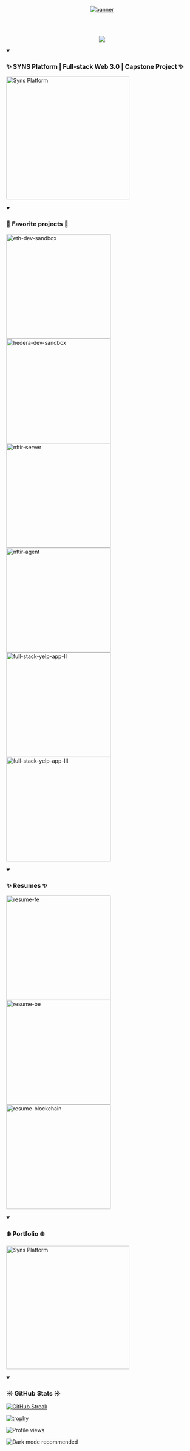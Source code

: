 <p align="center">
  <a href="https://github.com/quiet-node">
    <img src="https://github.com/quiet-node/quiet-node/assets/66233296/54877ed6-93e8-4b73-a7de-6d9ae673a3fc" alt="banner" />
  </a>
</p>

<!-- <img src="https://user-images.githubusercontent.com/66233296/213967317-e9b892fd-b74e-444c-b714-a38b05b40cd5.png" alt="Logan Nguyen" /> -->
<br />
<br />

<p align="center">
  <a href="https://github.com/quiet-node">
    <img src="https://readme-typing-svg.demolab.com?font=Nunito&weight=500&size=27&duration=2000&pause=1000&color=82ACF9&center=true&vCenter=true&width=600&lines=Full-stack+Web+3.0+Developer;Enthusiastic+about+DLT+%7C+Blockchain+%7C+DAG;Junior+Smart+Contract+Developer+;Golang+%7C+TypeScript+%7C+Solidity+%7C+More;%F0%9F%87%BB%F0%9F%87%B3+Vietnamese+%F0%9F%87%BB%F0%9F%87%B3" /></a>
</p>

<!-- Repo info cards - https://github.com/anuraghazra/github-readme-stats -->
<!-- Small repo cards (fork) - https://github.com/DenverCoder1/github-readme-stats -->

<!-- Syns Platform's code is now private -->

<!--
<details open>
  <summary><h3>⚡️🔥 SYNS Platform | Full-stack Web 3.0 | Capstone Project 🔥⚡️</h3></summary>
  <p align="left">
<a href="https://github.com/SWYLy/client" target="_blank"><img width="275" src="https://denvercoder1-github-readme-stats.vercel.app/api/pin/?username=swyly&repo=client&theme=transparent&bg_color=1F222E&title_color=00C9B1&text_color=82ACF9&hide_border=false&icon_color=B792EB" alt="swyl/client">     </a>
    <a href="https://github.com/SWYLy/contracts"><img width="275" src="https://denvercoder1-github-readme-stats.vercel.app/api/pin/?username=swyly&repo=contracts&theme=transparent&bg_color=1F222E&title_color=00C9B1&text_color=82ACF9&hide_border=false&icon_color=B792EB" alt="swyl/contracts">
    </a>
    <a href="https://github.com/SWYLy/servers"><img width="275" src="https://denvercoder1-github-readme-stats.vercel.app/api/pin/?username=swyly&repo=servers&theme=transparent&bg_color=1F222E&title_color=00C9B1&text_color=82ACF9&hide_border=false&icon_color=B792EB" alt="swyl/client">
    </a>
    </a>
  </p>
</details>
-->
<details open>
<summary><h3> ✨ SYNS Platform | Full-stack Web 3.0 | Capstone Project ✨ </h3></summary>

<!-- [![Readme Card](https://github-readme-stats.vercel.app/api/pin/?username=syns-platform&repo=Syns-Platform&theme=transparent&bg_color=1F222E&title_color=00C9B1&text_color=82ACF9&hide_border=false&icon_color=B792EB)](https://github.com/syns-platform)
 -->
  
  <a href="https://github.com/syns-platform"><img width="324" src="https://denvercoder1-github-readme-stats.vercel.app/api/pin/?username=syns-platform&repo=Syns-Platform&theme=transparent&bg_color=1F222E&title_color=00C9B1&text_color=82ACF9&hide_border=false&icon_color=B792EB" alt="Syns Platform">
    </a>
  
<!-- </details> -->

<details open>
  <summary><h3>💫 Favorite projects 💫</h3></summary>

  <!-- Repo info cards - https://github.com/anuraghazra/github-readme-stats -->
  <!-- Small repo cards (fork) - https://github.com/DenverCoder1/github-readme-stats -->
  <p align="left">
    <a href="https://github.com/quiet-node/ethereum-dev-sandbox"><img width="275" src="https://denvercoder1-github-readme-stats.vercel.app/api/pin/?username=quiet-node&repo=ethereum-dev-sandbox&theme=transparent&bg_color=1F222E&title_color=00C9B1&text_color=82ACF9&hide_border=false&icon_color=B792EB" alt="eth-dev-sandbox">
    </a>
    <a href="https://github.com/quiet-node/hedera-dev-sandbox"><img width="275" src="https://denvercoder1-github-readme-stats.vercel.app/api/pin/?username=quiet-node&repo=hedera-dev-sandbox&theme=transparent&bg_color=1F222E&title_color=00C9B1&text_color=82ACF9&hide_border=false&icon_color=B792EB" alt="hedera-dev-sandbox">
    </a>
    <a href="https://github.com/NFTir/server"><img width="275" src="https://denvercoder1-github-readme-stats.vercel.app/api/pin/?username=NFTir&repo=server&theme=transparent&bg_color=1F222E&title_color=00C9B1&text_color=82ACF9&hide_border=false&icon_color=B792EB" alt="nftir-server">
    </a>
    <a href="https://github.com/NFTir/agent"><img width="275" src="https://denvercoder1-github-readme-stats.vercel.app/api/pin/?username=NFTir&repo=agent&theme=transparent&bg_color=1F222E&title_color=00C9B1&text_color=82ACF9&hide_border=false&icon_color=B792EB" alt="nftir-agent">
    </a>
    <a href="https://github.com/quiet-node/CSC-365-fullstack-app-II"><img width="275" src="https://denvercoder1-github-readme-stats.vercel.app/api/pin/?username=quiet-node&repo=CSC-365-fullstack-app-II&theme=transparent&bg_color=1F222E&title_color=00C9B1&text_color=82ACF9&hide_border=false&icon_color=B792EB" alt="full-stack-yelp-app-II">
    </a>
    <a href="https://github.com/quiet-node/CSC-365-fullstack-app-III"><img width="275" src="https://denvercoder1-github-readme-stats.vercel.app/api/pin/?username=quiet-node&repo=CSC-365-fullstack-app-III&theme=transparent&bg_color=1F222E&title_color=00C9B1&text_color=82ACF9&hide_border=false&icon_color=B792EB" alt="full-stack-yelp-app-III">
    </a>

  </p>
</details>

<details open>
  <summary><h3>✨ Resumes ✨</h3></summary>

  <!-- Repo info cards - https://github.com/anuraghazra/github-readme-stats -->
  <!-- Small repo cards (fork) - https://github.com/DenverCoder1/github-readme-stats -->
  <p align="left">
    <a href="https://quiet-node.github.io/resume-fe/"><img width="275" src="https://denvercoder1-github-readme-stats.vercel.app/api/pin/?username=quiet-node&repo=resume-fe&theme=transparent&bg_color=1F222E&title_color=00C9B1&text_color=82ACF9&hide_border=false&icon_color=B792EB" alt="resume-fe"></a>
    <a href="https://quiet-node.github.io/resume-be/"><img width="275" src="https://denvercoder1-github-readme-stats.vercel.app/api/pin/?username=quiet-node&repo=resume-be&theme=transparent&bg_color=1F222E&title_color=00C9B1&text_color=82ACF9&hide_border=false&icon_color=B792EB" alt="resume-be">
    </a>
    <a href="https://quiet-node.github.io/resume-blockchain/"><img width="275" src="https://denvercoder1-github-readme-stats.vercel.app/api/pin/?username=quiet-node&repo=resume-blockchain&theme=transparent&bg_color=1F222E&title_color=00C9B1&text_color=82ACF9&hide_border=false&icon_color=B792EB" alt="resume-blockchain">
    </a>
  </p>
</details>

<details open>
  <summary><h3>❄️ Portfolio ❄️ </h3></summary>

  <!-- Repo info cards - https://github.com/anuraghazra/github-readme-stats -->
  <!-- Small repo cards (fork) - https://github.com/DenverCoder1/github-readme-stats -->
<!--   [![Readme Card](https://github-readme-stats.vercel.app/api/pin/?username=quiet-node&repo=portfolio-v2&theme=transparent&bg_color=1F222E&title_color=00C9B1&text_color=82ACF9&hide_border=false&icon_color=B792EB)](https://github.com/quiet-node/portfolio-v2) -->
  
  <a href="https://github.com/quiet-node/portfolio-v2"><img width="324" src="https://denvercoder1-github-readme-stats.vercel.app/api/pin/?username=quiet-node&repo=portfolio-v2&theme=transparent&bg_color=1F222E&title_color=00C9B1&text_color=82ACF9&hide_border=false&icon_color=B792EB" alt="Syns Platform">
    </a>

  
</details>

<details open>
  <summary><h3>☀️ GitHub Stats ☀️</h3></summary>
  
  [![GitHub Streak](https://github-readme-streak-stats.herokuapp.com?user=quiet-node&theme=tokyonight)](https://github.com/quiet-node)
  
<!--   [![quiet-node's GitHub stats](https://github-readme-stats.vercel.app/api?username=quiet-node&theme=tokyonight&card_width=495)](https://github.com/quiet-node) -->

  [![trophy](https://github-profile-trophy.vercel.app/?username=quiet-node&theme=tokyonight)](https://github.com/ryo-ma/github-profile-trophy)
</details>

  ![Profile views](https://gpvc.arturio.dev/lgad31vn)

<p>
  <img src="https://user-images.githubusercontent.com/66233296/214164389-3a835f90-25b1-4649-83f6-3cc29f30f927.png" alt="Dark mode recommended" />
</p>
